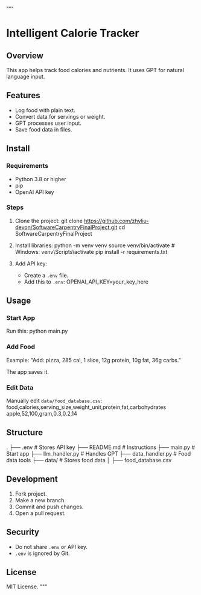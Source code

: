 """
# Intelligent Calorie Tracker

## Overview
This app helps track food calories and nutrients. 
It uses GPT for natural language input.

## Features
- Log food with plain text.
- Convert data for servings or weight.
- GPT processes user input.
- Save food data in files.

## Install

### Requirements
- Python 3.8 or higher
- pip
- OpenAI API key

### Steps
1. Clone the project:
   git clone https://github.com/zhyliu-devon/SoftwareCarpentryFinalProject.git
   cd SoftwareCarpentryFinalProject

2. Install libraries:
   python -m venv venv
   source venv/bin/activate  # Windows: venv\Scripts\activate
   pip install -r requirements.txt

3. Add API key:
   - Create a `.env` file.
   - Add this to `.env`: 
     OPENAI_API_KEY=your_key_here

## Usage

### Start App
Run this:
   python main.py

### Add Food
Example:
   "Add: pizza, 285 cal, 1 slice, 12g protein, 10g fat, 36g carbs."

The app saves it.

### Edit Data
Manually edit `data/food_database.csv`:
   food,calories,serving_size,weight_unit,protein,fat,carbohydrates
   apple,52,100,gram,0.3,0.2,14

## Structure
.
├── .env                # Stores API key
├── README.md           # Instructions
├── main.py             # Start app
├── llm_handler.py      # Handles GPT
├── data_handler.py     # Food data tools
├── data/               # Stores food data
│   ├── food_database.csv

## Development
1. Fork project.
2. Make a new branch.
3. Commit and push changes.
4. Open a pull request.

## Security
- Do not share `.env` or API key.
- `.env` is ignored by Git.

## License
MIT License.
"""
